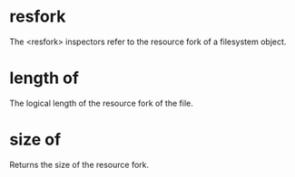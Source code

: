 # resfork

The &lt;resfork&gt; inspectors refer to the resource fork of a filesystem object.

# length of <resfork>

The logical length of the resource fork of the file.

# size of <resfork>

Returns the size of the resource fork.
